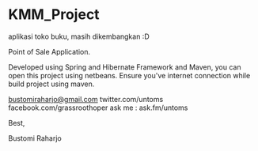# KMM_Project
aplikasi toko buku, masih dikembangkan :D

Point of Sale Application.

Developed using Spring and Hibernate Framework and Maven, you can open this project using netbeans.
Ensure you've internet connection while build project using maven.

bustomiraharjo@gmail.com
twitter.com/untoms 
facebook.com/grassroothoper 
ask me : ask.fm/untoms


Best,

Bustomi Raharjo
